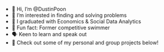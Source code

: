 - 👋 Hi, I’m @DustinPoon
- 🧐 I’m interested in finding and solving problems
- 🌱 I graduated with Economics & Social Data Analytics
- 🚀 Fun fact: Former competitive swimmer
- 🗣️ Keen to learn and speak out
- 👀 Check out some of my personal and group projects below! 



<!---
DustinPoon/DustinPoon is a ✨ special ✨ repository because its `README.md` (this file) appears on your GitHub profile.
You can click the Preview link to take a look at your changes.
--->
